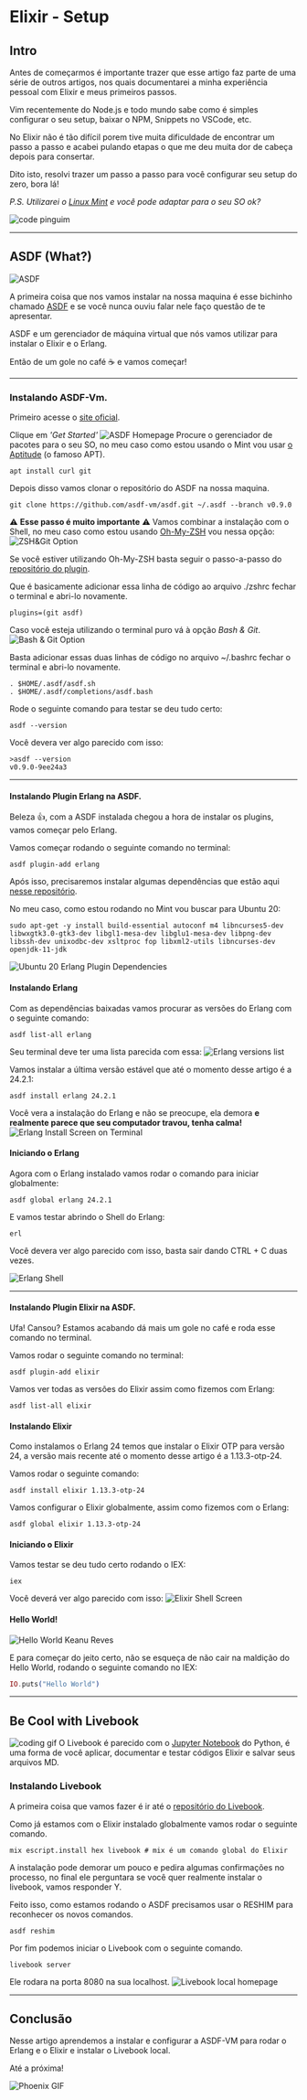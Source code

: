 # Elixir - Setup
## Intro

Antes de começarmos é importante trazer que esse artigo faz parte de uma série de outros artigos, nos quais documentarei a minha experiência pessoal com Elixir e meus primeiros passos.

Vim recentemente do Node.js e todo mundo sabe como é simples configurar o seu setup, baixar o NPM, Snippets no VSCode, etc.

No Elixir não é tão difícil porem tive muita dificuldade de encontrar um passo a passo e acabei pulando etapas o que me deu muita dor de cabeça depois para consertar.

Dito isto, resolvi trazer um passo a passo para você configurar seu setup do zero, bora lá!

_P.S. Utilizarei o [Linux Mint](https://linuxmint.com/) e você pode adaptar para o seu SO ok?_


![code pinguim](https://media.giphy.com/media/4Zgy9QqzWU8C3ugvCa/giphy-downsized.gif)

---

## ASDF (What?)
![ASDF](https://media.giphy.com/media/yoJC2qZ23Pb8HQI08g/giphy.gif)

A primeira coisa que nos vamos instalar na nossa maquina é esse bichinho chamado [ASDF](https://asdf-vm.com/) e se você nunca ouviu falar nele faço questão de te apresentar.

ASDF e um gerenciador de máquina virtual que nós vamos utilizar para instalar o Elixir e o Erlang.

Então de um gole no café ☕ e vamos começar!

---

### Instalando ASDF-Vm.

Primeiro acesse o [site oficial](https://asdf-vm.com/).

Clique em _'Get Started'_
![ASDF Homepage](https://dev-to-uploads.s3.amazonaws.com/uploads/articles/471m8at7561g5p7vlz3q.png)
Procure o gerenciador de pacotes para o seu SO, no meu caso como estou usando o Mint vou usar [o Aptitude](https://wiki.debian.org/Aptitude) (o famoso APT).

```Shell
apt install curl git
```
Depois disso vamos clonar o repositório do ASDF na nossa maquina.

```Shell
git clone https://github.com/asdf-vm/asdf.git ~/.asdf --branch v0.9.0
```
⚠️ **Esse passo é muito importante** ⚠️ Vamos combinar a instalação com o Shell, no meu caso como estou usando [Oh-My-ZSH](https://ohmyz.sh/) vou nessa opção:
![ZSH&Git Option](https://dev-to-uploads.s3.amazonaws.com/uploads/articles/uvqhta22skwepm28rnwu.png)

Se você estiver utilizando Oh-My-ZSH basta seguir o passo-a-passo do [repositório do plugin](https://github.com/ohmyzsh/ohmyzsh/tree/master/plugins/asdf).

Que é basicamente adicionar essa linha de código ao arquivo ./zshrc fechar o terminal e abri-lo novamente.

```Shell
plugins=(git asdf)
```

Caso você esteja utilizando o terminal puro vá à opção _Bash & Git_.
![Bash & Git Option](https://dev-to-uploads.s3.amazonaws.com/uploads/articles/qanlqp9l1c000f456esa.png)
 
Basta adicionar essas duas linhas de código no arquivo ~/.bashrc fechar o terminal e abri-lo novamente.
 
```Shell
. $HOME/.asdf/asdf.sh
. $HOME/.asdf/completions/asdf.bash
```

Rode o seguinte comando para testar se deu tudo certo:

```Shell
asdf --version
```

Você devera ver algo parecido com isso:

```Shell
>asdf --version
v0.9.0-9ee24a3
```
---

#### Instalando Plugin Erlang na ASDF.

Beleza 👍, com a ASDF instalada chegou a hora de instalar os plugins, vamos começar pelo Erlang.

Vamos começar rodando o seguinte comando no terminal:

```Shell
asdf plugin-add erlang
```
Após isso, precisaremos instalar algumas dependências que estão aqui [nesse repositório](https://github.com/asdf-vm/asdf-erlang).

No meu caso, como estou rodando no Mint vou buscar para Ubuntu 20:

```Shell
sudo apt-get -y install build-essential autoconf m4 libncurses5-dev libwxgtk3.0-gtk3-dev libgl1-mesa-dev libglu1-mesa-dev libpng-dev libssh-dev unixodbc-dev xsltproc fop libxml2-utils libncurses-dev openjdk-11-jdk
```
![Ubuntu 20 Erlang Plugin Dependencies](https://dev-to-uploads.s3.amazonaws.com/uploads/articles/byt9yi662dtruhz6c9en.png)

#### Instalando Erlang

Com as dependências baixadas vamos procurar as versões do Erlang com o seguinte comando:

```Shell
asdf list-all erlang
```
Seu terminal deve ter uma lista parecida com essa:
![Erlang versions list](https://dev-to-uploads.s3.amazonaws.com/uploads/articles/r4pt98y2q585rle2c0ce.png)

Vamos instalar a última versão estável que até o momento desse artigo é a 24.2.1:
 
```Shell
asdf install erlang 24.2.1
```

Você vera a instalação do Erlang e não se preocupe, ela demora **e realmente parece que seu computador travou, tenha calma!**
![Erlang Install Screen on Terminal](https://dev-to-uploads.s3.amazonaws.com/uploads/articles/41t4yczfhg2qjw5q5smp.png)

#### Iniciando o Erlang

Agora com o Erlang instalado vamos rodar o comando para iniciar globalmente:

```Shell
asdf global erlang 24.2.1
```

E vamos testar abrindo o Shell do Erlang:

```Shell
erl
```

Você devera ver algo parecido com isso, basta sair dando CTRL + C duas vezes.

![Erlang Shell](https://dev-to-uploads.s3.amazonaws.com/uploads/articles/37tckk8va018abh6r61e.png)

---

#### Instalando Plugin Elixir na ASDF.
Ufa! Cansou? Estamos acabando dá mais um gole no café e roda esse comando no terminal.

Vamos rodar o seguinte comando no terminal:

```Shell
asdf plugin-add elixir
```

Vamos ver todas as versões do Elixir assim como fizemos com Erlang:

```Shell
asdf list-all elixir
```

#### Instalando Elixir
Como instalamos o Erlang 24 temos que instalar o Elixir OTP para versão 24, a versão mais recente até o momento desse artigo é a 1.13.3-otp-24.

Vamos rodar o seguinte comando:

```Shell
asdf install elixir 1.13.3-otp-24
```

Vamos configurar o Elixir globalmente, assim como fizemos com o Erlang:

```Shell
asdf global elixir 1.13.3-otp-24
```

#### Iniciando o Elixir
Vamos testar se deu tudo certo rodando o IEX:

```Shell
iex
```

Você deverá ver algo parecido com isso:
![Elixir Shell Screen](https://dev-to-uploads.s3.amazonaws.com/uploads/articles/el4s1wudkvgpflb8hvla.png)

#### Hello World!
![Hello World Keanu Reves](https://media.giphy.com/media/PnUatAYWMEMvmiwsyx/giphy-downsized.gif)
 
E para começar do jeito certo, não se esqueça de não cair na maldição do Hello World, rodando o seguinte comando no IEX:

```Elixir
IO.puts("Hello World")
```

---

## Be Cool with Livebook
![coding gif](https://media.giphy.com/media/hOzfvZynn9AK4/giphy.gif)
O Livebook é parecido com o [Jupyter Notebook](https://jupyter.org/) do Python, é uma forma de você aplicar, documentar e testar códigos Elixir e salvar seus arquivos MD.

### Instalando Livebook
A primeira coisa que vamos fazer é ir até o [repositório do Livebook](https://github.com/livebook-dev/livebook).

Como já estamos com o Elixir instalado globalmente vamos rodar o seguinte comando.

```Shell
mix escript.install hex livebook # mix é um comando global do Elixir
```
A instalação pode demorar um pouco e pedira algumas confirmações no processo, no final ele perguntara se você quer realmente instalar o livebook, vamos responder Y.

Feito isso, como estamos rodando o ASDF precisamos usar o RESHIM para reconhecer os novos comandos.

```Shell
asdf reshim
```

Por fim podemos iniciar o Livebook com o seguinte comando.

```Shell
livebook server
```

Ele rodara na porta 8080 na sua localhost.
![Livebook local homepage](https://dev-to-uploads.s3.amazonaws.com/uploads/articles/mnppwc34w31d6s68m8zv.png)

---

## Conclusão
Nesse artigo aprendemos a instalar e configurar a ASDF-VM para rodar o Erlang e o Elixir e instalar o Livebook local.

Até a próxima!

![Phoenix GIF](https://media.giphy.com/media/NpXecaHPKbdVm/giphy.gif)

